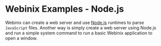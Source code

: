 
# Webinix Examples - Node.js

Webinix can create a web server and use [Node.js](https://nodejs.org/) runtimes to parse `JavaScript` files. Another way is simply create a web server using Node.js and run a simple system command to run a basic Webinix application to open a window.
